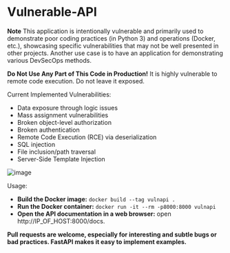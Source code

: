 # Vulnerable-API
**Note**
 This application is intentionally vulnerable and primarily used to demonstrate poor coding practices (in Python 3) and operations (Docker, etc.), showcasing specific vulnerabilities that may not be well presented in other projects. Another use case is to have an application for demonstrating various DevSecOps methods.

**Do Not Use Any Part of This Code in Production!**  It is highly vulnerable to remote code execution. Do not leave it exposed.

Current Implemented Vulnerabilities:

* Data exposure through logic issues
* Mass assignment vulnerabilities
* Broken object-level authorization
* Broken authentication
* Remote Code Execution (RCE) via deserialization
* SQL injection
* File inclusion/path traversal
* Server-Side Template Injection

![image](https://github.com/SNE-M23-SN/Vulnerable-API/assets/174135229/82e1d790-af29-49b0-b6e9-c8a3a3cd0937)

Usage:

* **Build the Docker image:**
```docker build --tag vulnapi .```
* **Run the Docker container:**
``` docker run -it --rm -p8000:8000 vulnapi ```
* **Open the API documentation in a web browser:**
  open http://IP_OF_HOST:8000/docs.

**Pull requests are welcome, especially for interesting and subtle bugs or bad practices. FastAPI makes it easy to implement examples.**
